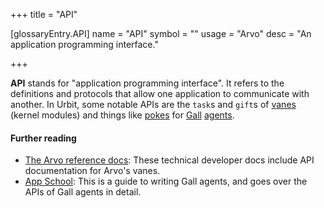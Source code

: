 +++
title = "API"

[glossaryEntry.API]
name = "API"
symbol = ""
usage = "Arvo"
desc = "An application programming interface."

+++

**API** stands for "application programming interface". It refers to the
definitions and protocols that allow one application to communicate with
another. In Urbit, some notable APIs are the `task`s and `gift`s of
[vanes](/reference/glossary/vane) (kernel modules) and things like
[pokes](/reference/glossary/poke) for [Gall](/reference/glossary/gall)
[agents](/reference/glossary/agent).

#### Further reading

- [The Arvo reference docs](/reference/arvo/overview): These technical developer
  docs include API documentation for Arvo's vanes.
- [App School](/guides/core/app-school/intro): This is a guide to writing Gall
  agents, and goes over the APIs of Gall agents in detail.
